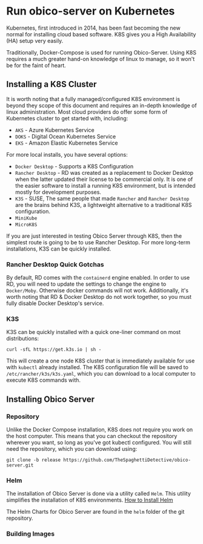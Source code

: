# Run obico-server on Kubernetes

Kubernetes, first introduced in 2014, has been fast becoming the new normal for installing cloud based software. K8S gives you a High Availability (HA) setup very easily.

Traditionally, Docker-Compose is used for running Obico-Server. Using K8S requires a much greater hand-on knowledge of linux to manage, so it won't be for the faint of heart. 

## Installing a K8S Cluster

It is worth noting that a fully managed/configured K8S environment is beyond they scope of this document and requires an in-depth knowledge of linux administration. Most cloud providers do offer some form of Kubernetes cluster to get started with, including:

- `AKS` - Azure Kubernetes Service
- `DOKS` - Digital Ocean Kubernetes Service
- `EKS` - Amazon Elastic Kubernetes Service

For more local installs, you have several options:

- `Docker Desktop` - Supports a K8S Configuration
- `Rancher Desktop` - RD was created as a replacement to Docker Desktop when the latter updated their license to be commercial only. It is one of the easier software to install a running K8S environment, but is intended mostly for development purposes.
- `K3S` - SUSE, The same people that made `Rancher` and `Rancher Desktop` are the brains behind K3S, a lightweight alternative to a traditional K8S configuration.
- `MiniKube`
- `MicroK8S`

If you are just interested in testing Obico Server through K8S, then the simplest route is going to be to use Rancher Desktop. For more long-term installations, K3S can be quickly installed.

### Rancher Desktop Quick Gotchas

By default, RD comes with the `containerd` engine enabled. In order to use RD, you will need to update the settings to change the engine to `Docker/Moby`. Otherwise docker commands will not work. Additionally, it's worth noting that RD & Docker Desktop do not work together, so you must fully disable Docker Desktop's service.

### K3S

K3S can be quickly installed with a quick one-liner command on most distributions:

```shell
curl -sfL https://get.k3s.io | sh -
```

This will create a one node K8S cluster that is immediately available for use with `kubectl` already installed. The K8S configuration file will be saved to `/etc/rancher/k3s/k3s.yaml`, which you can download to a local computer to execute K8S commands with.

## Installing Obico Server

### Repository

Unlike the Docker Compose installation, K8S does not require you work on the host computer. This means that you can checkout the repository wherever you want, so long as you've got kubectl configured. You will still need the repository, which you can download using:

```shell
git clone -b release https://github.com/TheSpaghettiDetective/obico-server.git
```

### Helm

The installation of Obico Server is done via a utility called `Helm`. This utility simplifies the installation of K8S environments. [How to Install Helm](https://helm.sh/docs/intro/install/)

The Helm Charts for Obico Server are found in the `helm` folder of the git repository.

### Building Images

